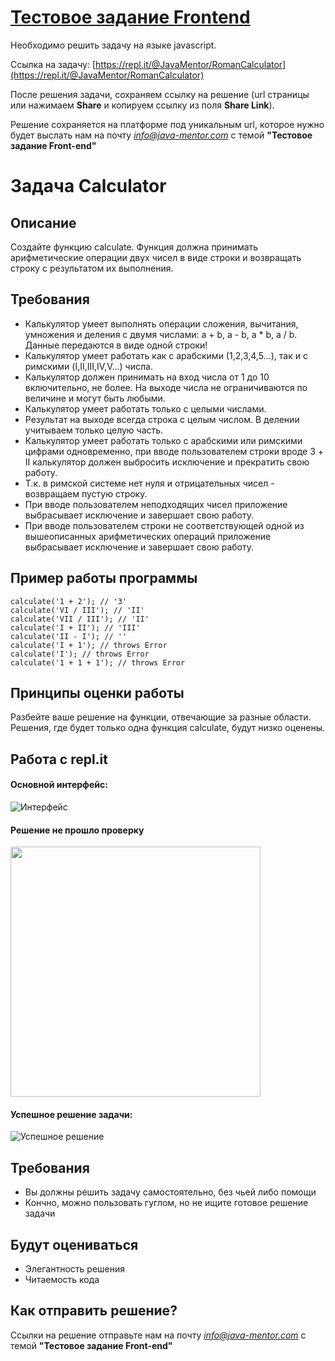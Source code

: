 # [Тестовое задание Frontend](https://jm-program.github.io/frontend-calculator)

Необходимо решить задачу на языке javascript. 

Ссылка на задачу: [https://repl.it/@JavaMentor/RomanCalculator](https://repl.it/@JavaMentor/RomanCalculator)

После решения задачи, сохраняем ссылку на решение (url страницы или нажимаем **Share** и копируем ссылку из поля **Share Link**).

Решение сохраняется на платформе под уникальным url, которое нужно будет выслать нам на почту *info@java-mentor.com* с темой **"Тестовое задание Front-end"**

# Задача Calculator

## Описание
Создайте функцию calculate.
Функция должна принимать арифметические операции двух чисел в виде строки и возвращать строку с результатом их выполнения.

## Требования
- Калькулятор умеет выполнять операции сложения, вычитания, умножения и деления с двумя числами: a + b, a - b, a * b, a / b. Данные передаются в виде одной строки!
- Калькулятор умеет работать как с арабскими (1,2,3,4,5…), так и с римскими (I,II,III,IV,V…) числа.
- Калькулятор должен принимать на вход числа от 1 до 10 включительно, не более. На выходе числа не ограничиваются по величине и могут быть любыми.
- Калькулятор умеет работать только с целыми числами.
- Результат на выходе всегда строка с целым числом. В делении учитываем только целую часть.
- Калькулятор умеет работать только с арабскими или римскими цифрами одновременно, при вводе пользователем строки вроде 3 + II калькулятор должен выбросить исключение и прекратить свою работу.
- Т.к. в римской системе нет нуля и отрицательных чисел - возвращаем пустую строку.
- При вводе пользователем неподходящих чисел приложение выбрасывает исключение и завершает свою работу.
- При вводе пользователем строки не соответствующей одной из вышеописанных арифметических операций приложение выбрасывает исключение и завершает свою работу.


## Пример работы программы
```
calculate('1 + 2'); // '3'
calculate('VI / III'); // 'II'
calculate('VII / III'); // 'II'
calculate('I + II'); // 'III'
calculate('II - I'); // ''
calculate('I + 1'); // throws Error
calculate('I'); // throws Error
calculate('1 + 1 + 1'); // throws Error
```

## Принципы оценки работы
Разбейте ваше решение на функции, отвечающие за разные области.
Решения, где будет только одна функция calculate, будут низко оценены.

## Работа с repl.it 
#### Основной интерфейс:
![Интерфейс](https://monosnap.com/image/JbZCDdBvx9MPeMYKpFgpOFlLtjpT08)

#### Решение не прошло проверку
<img src="https://monosnap.com/image/u5BoAASeSjfmdV0vvciSlpuYxGNMOB" atl="Неверное решение" width="400px" />

#### Успешное решение задачи:
![Успешное решение](https://monosnap.com/image/AxOO9Im0Ej91CtYfJCarzXIM4vOkvA)

## Требования
- Вы должны решить задачу самостоятельно, без чьей либо помощи
- Кончно, можно пользовать гуглом, но не ищите готовое решение задачи

## Будут оцениваться
- Элегантность решения
- Читаемость кода

## Как отправить решение?
Ссылки на решение отправьте нам на почту *info@java-mentor.com* с темой **"Тестовое задание Front-end"**
